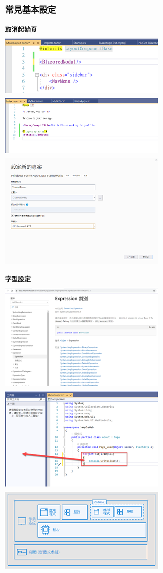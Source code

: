 # 常見基本設定



## 取消起始頁

![](../../.gitbook/assets/image%20%28358%29.png)

![](../../.gitbook/assets/image%20%28392%29.png)

![](../../.gitbook/assets/image%20%28300%29.png)

## 字型設定

![](../../.gitbook/assets/image%20%28286%29.png)

![](../../.gitbook/assets/image%20%28485%29.png)



![](../../.gitbook/assets/image%20%28215%29.png)

